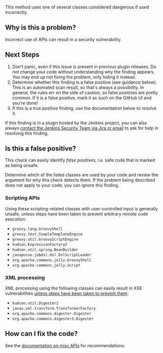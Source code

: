 This method uses one of several classes considered dangerous if used incorrectly.

## Why is this a problem?

Incorrect use of APIs can result in a security vulnerability.

## Next Steps

<!-- Generic section used in all findings -->

1. Don't panic, even if this issue is present in previous plugin releases. Do not change your code without understanding why the finding appears. You may end up not fixing the problem, only hiding it instead.
2. Determine whether this finding is a false positive (see guidance below). This is an automated scan result, so that's always a possibility. In general, the rules err on the side of caution, so false positives are pretty common. If it is a false positive, mark it as such on the GitHub UI and you're done!
3. If this is a true positive finding, use the documentation below to resolve it.

If this finding is in a plugin hosted by the Jenkins project, you can also always [contact the Jenkins Security Team via Jira or email](https://www.jenkins.io/security/#reporting-vulnerabilities) to ask for help in resolving this finding.

## Is this a false positive?

This check can easily identify _false positives_, i.e. safe code that is marked as being unsafe.

Determine which of the listed classes are used by your code and review the argument for why this check detects them. If the problem being described does not apply to your code, you can ignore this finding.

### Scripting APIs

Using these scripting-related classes with user-controlled input is generally unsafe, unless steps have been taken to prevent arbitrary remote code execution:

* `groovy.lang.GroovyShell`
* `groovy.text.SimpleTemplateEngine`
* `groovy.util.GroovyScriptEngine`
* `hudson.ExpressionFactory2`
* `hudson.util.spring.BeanBuilder`
* `javaposse.jobdsl.dsl.DslScriptLoader`
* `org.apache.commons.jelly.GroovyShell`
* `org.apache.commons.jelly.Script`

### XML processing

XML processing using the following classes can easily result in XXE vulnerabilities [unless steps have been taken to prevent them](https://cheatsheetseries.owasp.org/cheatsheets/XML_External_Entity_Prevention_Cheat_Sheet.html):

* `hudson.util.Digester2`
* `javax.xml.transform.TransformerFactory`
* `org.apache.commons.digester.Digester`
* `org.apache.commons.digester3.Digester`

## How can I fix the code?

See the [documentation on misc APIs](https://www.jenkins.io/doc/developer/security/misc/) for recommendations.

